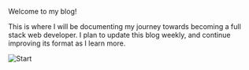 Welcome to my blog!

This is where I will be documenting my journey towards becoming a full stack web developer. I plan to update this blog weekly, and continue improving its format as I learn more.

![Start](https://media1.tenor.com/images/62a3f700757e1aed984ae68a071d375a/tenor.gif)
